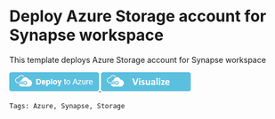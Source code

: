 # Deploy Azure Storage account for Synapse workspace

This template deploys Azure Storage account for Synapse workspace

<a href="https://portal.azure.com/#create/Microsoft.Template/uri/https%3A%2F%2Fraw.githubusercontent.com%2Fjocapc%2Fsql-server-samples%2Fsynapse%2Fsamples%2Fmanage%2Fsynapse-analytics%2Fstorage%2Fazuredeploy.json" target="_blank">
<img src="https://raw.githubusercontent.com/Azure/azure-quickstart-templates/master/1-CONTRIBUTION-GUIDE/images/deploytoazure.png"/>
</a>
<a href="http://armviz.io/#/?load=https%3A%2F%2Fraw.githubusercontent.com%2Fjocapc%2Fsql-server-samples%2Fsynapse%2Fsamples%2Fmanage%2Fsynapse-analytics%2Fstorage%2Fazuredeploy.json" target="_blank">
<img src="https://raw.githubusercontent.com/Azure/azure-quickstart-templates/master/1-CONTRIBUTION-GUIDE/images/visualizebutton.png"/>
</a>

`Tags: Azure, Synapse, Storage`